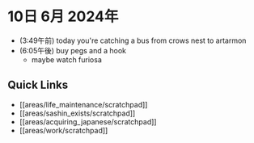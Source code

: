 # 10日 6月 2024年
- (3:49午前) today you're catching a bus from crows nest to artarmon
- (6:05午後) buy pegs and a hook
  - maybe watch furiosa
 



## Quick Links
- [[areas/life_maintenance/scratchpad]]
- [[areas/sashin_exists/scratchpad]]
- [[areas/acquiring_japanese/scratchpad]]
- [[areas/work/scratchpad]]
